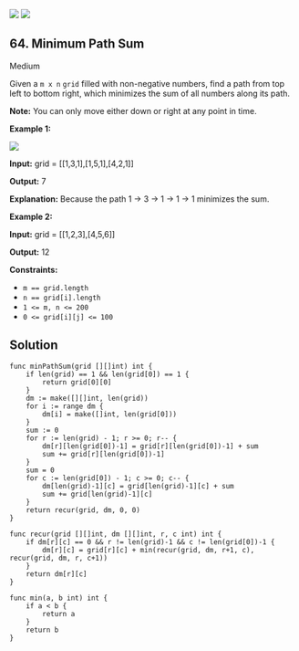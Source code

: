 [![](https://img.shields.io/github/stars/javadev/LeetCode-in-All?label=Stars&style=flat-square)](https://github.com/javadev/LeetCode-in-All)
[![](https://img.shields.io/github/forks/javadev/LeetCode-in-All?label=Fork%20me%20on%20GitHub%20&style=flat-square)](https://github.com/javadev/LeetCode-in-All/fork)

## 64\. Minimum Path Sum

Medium

Given a `m x n` `grid` filled with non-negative numbers, find a path from top left to bottom right, which minimizes the sum of all numbers along its path.

**Note:** You can only move either down or right at any point in time.

**Example 1:**

![](https://assets.leetcode.com/uploads/2020/11/05/minpath.jpg)

**Input:** grid = \[\[1,3,1],[1,5,1],[4,2,1]]

**Output:** 7

**Explanation:** Because the path 1 → 3 → 1 → 1 → 1 minimizes the sum.

**Example 2:**

**Input:** grid = \[\[1,2,3],[4,5,6]]

**Output:** 12

**Constraints:**

*   `m == grid.length`
*   `n == grid[i].length`
*   `1 <= m, n <= 200`
*   `0 <= grid[i][j] <= 100`

## Solution

```golang
func minPathSum(grid [][]int) int {
	if len(grid) == 1 && len(grid[0]) == 1 {
		return grid[0][0]
	}
	dm := make([][]int, len(grid))
	for i := range dm {
		dm[i] = make([]int, len(grid[0]))
	}
	sum := 0
	for r := len(grid) - 1; r >= 0; r-- {
		dm[r][len(grid[0])-1] = grid[r][len(grid[0])-1] + sum
		sum += grid[r][len(grid[0])-1]
	}
	sum = 0
	for c := len(grid[0]) - 1; c >= 0; c-- {
		dm[len(grid)-1][c] = grid[len(grid)-1][c] + sum
		sum += grid[len(grid)-1][c]
	}
	return recur(grid, dm, 0, 0)
}

func recur(grid [][]int, dm [][]int, r, c int) int {
	if dm[r][c] == 0 && r != len(grid)-1 && c != len(grid[0])-1 {
		dm[r][c] = grid[r][c] + min(recur(grid, dm, r+1, c), recur(grid, dm, r, c+1))
	}
	return dm[r][c]
}

func min(a, b int) int {
	if a < b {
		return a
	}
	return b
}
```